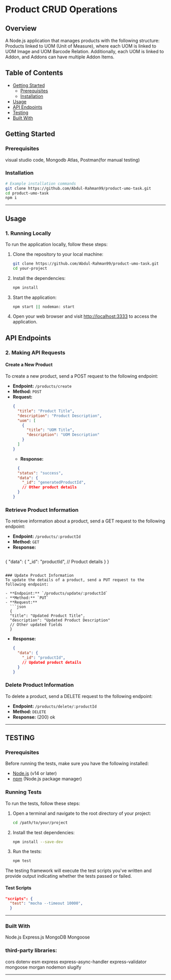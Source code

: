# Product CRUD Operations

## Overview

A Node.js application that manages products with the following structure: 
Products linked to UOM (Unit of Measure), where each UOM is linked to UOM Image and 
UOM Barcode Relation. Additionally, each UOM is linked to Addon, and Addons can have 
multiple Addon Items.

## Table of Contents

- [Getting Started](#getting-started)
  - [Prerequisites](#prerequisites)
  - [Installation](#installation)
- [Usage](#usage)
- [API Endpoints](#api-endpoints)
- [Testing](#testing)
- [Built With](#built-with)

## Getting Started

### Prerequisites

visual studio code, Mongodb Atlas, Postman(for manual testing)

### Installation

```bash
# Example installation commands
git clone https://github.com/Abdul-Rahman99/product-umo-task.git
cd product-umo-task
npm i
```

----------------------------------------------------------------------------------------
## Usage


### 1. Running Locally

To run the application locally, follow these steps:

1. Clone the repository to your local machine:

    ```bash
    git clone https://github.com/Abdul-Rahman99/product-umo-task.git
    cd your-project
    ```

2. Install the dependencies:

    ```bash
    npm install
    ```

3. Start the application:

    ```bash
    npm start || nodeman: start
    ```

4. Open your web browser and visit [http://localhost:3333](http://localhost:3333) to access the application.


## API Endpoints
### 2. Making API Requests

#### Create a New Product
To create a new product, send a POST request to the following endpoint:

- **Endpoint:** `/products/create`
- **Method:** `POST`
- **Request:**
  ```json
  {
    "title": "Product Title",
    "description": "Product Description",
    "uom": [
      {
        "title": "UOM Title",
        "description": "UOM Description"
      }
    ]
  }
  ```
  - **Response:**
  ```json
    {
    "status": "success",
    "data": {
      "_id": "generatedProductId",
      // Other product details
    }
  }
  ```

### Retrieve Product Information
To retrieve information about a product, send a GET request to the following endpoint:

- **Endpoint:** `/products/:productId`
- **Method:** `GET`
- **Response:**
  ```json
{
  "data": {
    "_id": "productId",
    // Product details
  }
}
```

### Update Product Information
To update the details of a product, send a PUT request to the following endpoint:

- **Endpoint:** `/products/update/:productId`
- **Method:** `PUT`
- **Request:**
  ```json
  {
  "title": "Updated Product Title",
  "description": "Updated Product Description"
  // Other updated fields
  }
 ```
- **Response:**
  ```json
  {
    "data": {
      "_id": "productId",
      // Updated product details
    }
  }
   ```

### Delete Product Information
To delete a product, send a DELETE request to the following endpoint:

- **Endpoint:** `/products/delete/:productId`
- **Method:** `DELETE`
- **Response:**
    (200) ok

----------------------------------------------------------------------------------------------------- 
## TESTING 

### Prerequisites

Before running the tests, make sure you have the following installed:

- [Node.js](https://nodejs.org/) (v14 or later)
- [npm](https://www.npmjs.com/) (Node.js package manager)

### Running Tests

To run the tests, follow these steps:

1. Open a terminal and navigate to the root directory of your project:

    ```bash
    cd /path/to/your/project
    ```

2. Install the test dependencies:

    ```bash
    npm install --save-dev
    ```

3. Run the tests:

    ```bash
    npm test
    ```

The testing framework will execute the test scripts you've written and provide output indicating whether the tests passed or failed.

#### Test Scripts

  ```json
  "scripts": {
    "test": "mocha --timeout 10000",
    }
  ```


----------------------------------------------------------------------------------------

### Built With

Node.js
Express.js
MongoDB
Mongoose

### third-party libraries:
  cors
  dotenv
  esm
  express
  express-async-handler
  express-validator
  mongoose
  morgan
  nodemon
  slugify

-----------------------------------------------------------------------------------------------------------
